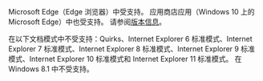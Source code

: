 Microsoft Edge（Edge 浏览器）中受支持。 应用商店应用（Windows 10 上的 Microsoft Edge）中也受支持。 请参阅[版本信息](../../../javascript/reference/javascript-version-information.md)。  
  
 在以下文档模式中不受支持：Quirks、Internet Explorer 6 标准模式、Internet Explorer 7 标准模式、Internet Explorer 8 标准模式、Internet Explorer 9 标准模式、Internet Explorer 10 标准模式和 Internet Explorer 11 标准模式。 在 Windows 8.1 中不受支持。